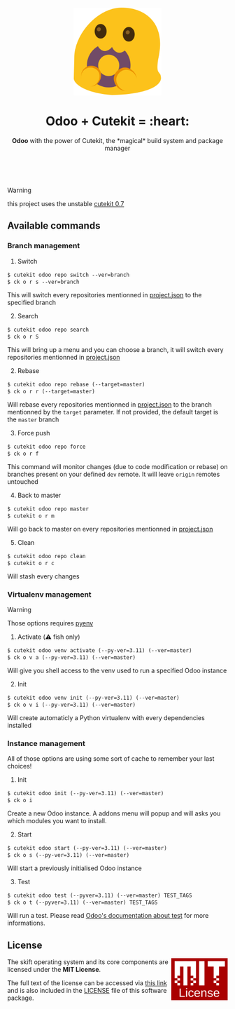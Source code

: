<br/>
<br/>
<br/>
<p align="center">
    <img src="doc/logo.svg" width="200" height="200">
</p>
<h1 align="center">Odoo + Cutekit = :heart:</h1>
<p align="center">
    <b>Odoo</b> with the power of Cutekit, the *magical* build system and package manager
</p>
<br/>
<br/>
<br/>

> [!warning]
> this project uses the unstable [cutekit 0.7](https://github.com/cute-engineering/cutekit/tree/0.7-dev)

## Available commands
### Branch management
1. Switch
```shell
$ cutekit odoo repo switch --ver=branch
$ ck o r s --ver=branch
```
This will switch every repositories mentionned in [project.json](./project.json) to the specified branch

2. Search
```shell
$ cutekit odoo repo search
$ ck o r S
```
This will bring up a menu and you can choose a branch, it will switch every repositories mentionned in [project.json](./project.json)

2. Rebase
```shell
$ cutekit odoo repo rebase (--target=master)
$ ck o r r (--target=master)
```
Will rebase every repositories mentionned in [project.json](./project.json) to the branch mentionned by the `target` parameter. If not provided, the default target is the `master` branch

3. Force push
```shell
$ cutekit odoo repo force
$ ck o r f
```
This command will monitor changes (due to code modification or rebase) on branches present on your defined `dev` remote. It will leave `origin` remotes untouched

4. Back to master
```shell
$ cutekit odoo repo master
$ cutekit o r m
```
Will go back to master on every repositories mentionned in [project.json](./project.json)

5. Clean
```shell
$ cutekit odoo repo clean
$ cutekit o r c
```

Will stash every changes

### Virtualenv management
> [!warning]
> Those options requires [pyenv](https://github.com/pyenv/pyenv)

1. Activate (:warning: fish only)
```shell
$ cutekit odoo venv activate (--py-ver=3.11) (--ver=master)
$ ck o v a (--py-ver=3.11) (--ver=master)
```
Will give you shell access to the venv used to run a specified Odoo instance

2. Init
```shell
$ cutekit odoo venv init (--py-ver=3.11) (--ver=master)
$ ck o v i (--py-ver=3.11) (--ver=master)
```
Will create automaticly a Python virtualenv with every dependencies installed

### Instance management

All of those options are using some sort of cache to remember your last choices!

1. Init
```shell
$ cutekit odoo init (--py-ver=3.11) (--ver=master)
$ ck o i
```
Create a new Odoo instance. A addons menu will popup and will asks you which modules you want to install.

2. Start
```shell
$ cutekit odoo start (--py-ver=3.11) (--ver=master)
$ ck o s (--py-ver=3.11) (--ver=master)
```
Will start a previously initialised Odoo instance

3. Test
```shell
$ cutekit odoo test (--pyver=3.11) (--ver=master) TEST_TAGS
$ ck o t (--pyver=3.11) (--ver=master) TEST_TAGS
```
Will run a test. Please read [Odoo's documentation about test](https://www.odoo.com/documentation/17.0/developer/reference/backend/testing.html) for more informations.

## License

<a href="https://opensource.org/licenses/MIT">
  <img align="right" height="96" alt="MIT License" src="https://raw.githubusercontent.com/skift-org/skift/main/doc/mit.svg" />
</a>

The skift operating system and its core components are licensed under the **MIT License**.

The full text of the license can be accessed via [this link](https://opensource.org/licenses/MIT) and is also included in the [LICENSE](LICENSE) file of this software package.
